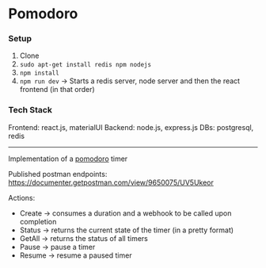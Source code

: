 # Pomodoro

### Setup
1. Clone
2. `sudo apt-get install redis npm nodejs`
3. `npm install`
4. `npm run dev` -> Starts a redis server, node server and then the react frontend (in that order)

### Tech Stack
Frontend: react.js, materialUI
Backend: node.js, express.js
DBs: postgresql, redis

---------------------------------------------------------------------------

Implementation of a [pomodoro](Wikipedia) timer 

Published postman endpoints: https://documenter.getpostman.com/view/9650075/UV5Ukeor

Actions:
- Create -> consumes a duration and a webhook to be called upon completion
- Status -> returns the current state of the timer (in a pretty format)
- GetAll -> returns the status of all timers
- Pause -> pause a timer
- Resume -> resume a paused timer
